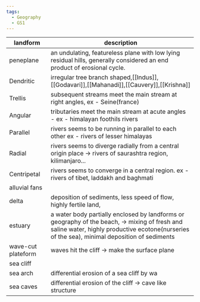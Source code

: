 ```yaml
---
tags:
  - Geography
  - GS1
---
```


| landform           | description                                                                                                                                                                                   |
| ------------------ | --------------------------------------------------------------------------------------------------------------------------------------------------------------------------------------------- |
| peneplane          | an undulating, featureless plane with low lying residual hills, generally considered an end product of erosional cycle.                                                                       |
| Dendritic          | irregular tree branch shaped,[[Indus]], [[Godavari]],[[Mahanadi]],[[Cauvery]],[[Krishna]]                                                                                                     |
| Trellis            | subsequent streams meet the main stream at right angles, ex - Seine(france)                                                                                                                   |
| Angular            | tributaries meet the main stream at acute angles - ex - himalayan foothils rivers                                                                                                             |
| Parallel           | rivers seems to be running in parallel to each other ex - rivers of lesser himalayas                                                                                                          |
| Radial             | rivers seems to diverge radially from a central origin place -> rivers of saurashtra region, kilimanjaro...                                                                                   |
| Centripetal        | rivers seems to converge in a central region. ex - rivers of tibet, laddakh and baghmati                                                                                                      |
| alluvial fans      |                                                                                                                                                                                               |
| delta              | deposition of sediments, less speed of flow, highly fertile land,                                                                                                                             |
| estuary            | a water body partially enclosed by landforms or geography of the beach, -> mixing of fresh and saline water, highly productive ecotone(nurseries of the sea), minimal deposition of sediments |
| wave-cut plateform | waves hit the cliff -> make the surface plane                                                                                                                                                 |
| sea cliff          |                                                                                                                                                                                               |
| sea arch           | differential erosion of a sea cliff by wa                                                                                                                                                     |
| sea caves          | differential erosion of the cliff -> cave like structure                                                                                                                                      |
